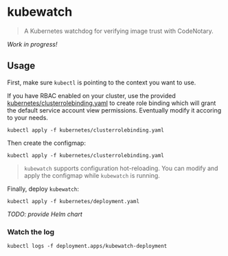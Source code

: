 # kubewatch
> A Kubernetes watchdog for verifying image trust with CodeNotary.

*Work in progress!*

## Usage

First, make sure `kubectl` is pointing to the context you want to use.

If you have RBAC enabled on your cluster, use the provided [kubernetes/clusterrolebinding.yaml](kubernetes/clusterrolebinding.yaml) to create role binding which will grant the default service account view permissions. Eventually modify it accoring to your needs. 

```
kubectl apply -f kubernetes/clusterrolebinding.yaml
```

Then create the configmap:
```
kubectl apply -f kubernetes/clusterrolebinding.yaml
```
> `kubewatch` supports configuration hot-reloading. You can modify and apply the configmap while `kubewatch` is running.

Finally, deploy `kubewatch`:
```
kubectl apply -f kubernetes/deployment.yaml
```

*TODO: provide Helm chart*

### Watch the log
```
kubectl logs -f deployment.apps/kubewatch-deployment
```

